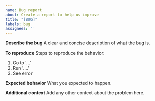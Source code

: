 ```yaml
---
name: Bug report
about: Create a report to help us improve
title: "[BUG]"
labels: bug
assignees: ''
---
```


**Describe the bug**
A clear and concise description of what the bug is.

**To reproduce**
Steps to reproduce the behavior:
1. Go to '...'
2. Run '....'
3. See error

**Expected behavior**
What you expected to happen.

**Additional context**
Add any other context about the problem here.